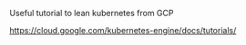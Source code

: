 Useful tutorial to lean kubernetes from GCP

https://cloud.google.com/kubernetes-engine/docs/tutorials/
